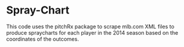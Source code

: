 # Spray-Chart

This code uses the pitchRx package to scrape mlb.com XML files to produce spraycharts for each player in the 2014 season based on the coordinates of the outcomes.

